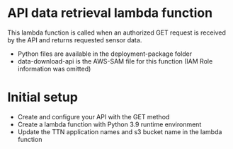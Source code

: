 # API data retrieval lambda function
This lambda function is called when an authorized GET request is received by the API and returns requested sensor data.

- Python files are available in the deployment-package folder
- data-download-api is the AWS-SAM file for this function (IAM Role information was omitted)


# Initial setup

- Create and configure your API with the GET method
- Create a lambda function with Python 3.9 runtime environment
- Update the TTN application names and s3 bucket name in the lambda function


